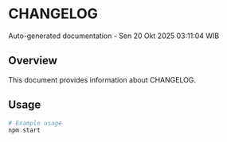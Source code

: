 # CHANGELOG

Auto-generated documentation - Sen 20 Okt 2025 03:11:04 WIB

## Overview

This document provides information about CHANGELOG.

## Usage

```bash
# Example usage
npm start
```
